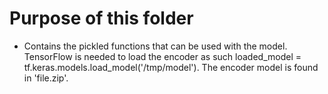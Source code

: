# Purpose of this folder

- Contains the pickled functions that can be used with the model.  TensorFlow is needed to load the encoder as such
loaded_model = tf.keras.models.load_model('/tmp/model'). The encoder model is found in 'file.zip'.